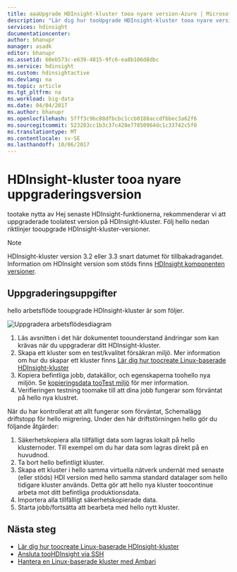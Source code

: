 ```yaml
---
title: aaaUpgrade HDInsight-kluster tooa nyare version-Azure | Microsoft Docs
description: "Lär dig hur tooUpgrade HDInsight-kluster tooa nyare version."
services: hdinsight
documentationcenter: 
author: bhanupr
manager: asadk
editor: bhanupr
ms.assetid: 60eb573c-e639-4815-9fc6-ea8b106d8dbc
ms.service: hdinsight
ms.custom: hdinsightactive
ms.devlang: na
ms.topic: article
ms.tgt_pltfrm: na
ms.workload: big-data
ms.date: 04/04/2017
ms.author: bhanupr
ms.openlocfilehash: 5fff3c9bc88dfbcbc1ccb0188accdfbbec3a62f6
ms.sourcegitcommit: 523283cc1b3c37c428e77850964dc1c33742c5f0
ms.translationtype: MT
ms.contentlocale: sv-SE
ms.lasthandoff: 10/06/2017
---
```

# <a name="upgrade-hdinsight-cluster-tooa-newer-version"></a>HDInsight-kluster tooa nyare uppgraderingsversion
tootake nytta av Hej senaste HDInsight-funktionerna, rekommenderar vi att uppgraderade toolatest version på HDInsight-kluster. Följ hello nedan riktlinjer tooupgrade HDInsight-kluster-versioner.

> [!NOTE]
> HDInsight-kluster version 3.2 eller 3.3 snart datumet för tillbakadragandet. Information om HDInsight version som stöds finns [HDInsight komponenten versioner](hdinsight-component-versioning.md#supported-hdinsight-versions).
>
>

## <a name="upgrade-tasks"></a>Uppgraderingsuppgifter
hello arbetsflöde tooupgrade HDInsight-kluster är som följer.

![Uppgradera arbetsflödesdiagram](./media/hdinsight-upgrade-cluster/upgrade-workflow.png)

1. Läs avsnitten i det här dokumentet toounderstand ändringar som kan krävas när du uppgraderar ditt HDInsight-kluster.
2. Skapa ett kluster som en test/kvalitet försäkran miljö. Mer information om hur du skapar ett kluster finns [Lär dig hur toocreate Linux-baserade HDInsight-kluster](hdinsight-hadoop-provision-linux-clusters.md)
3. Kopiera befintliga jobb, datakällor, och egenskaperna toohello nya miljön. Se [kopieringsdata tooTest miljö](hdinsight-migrate-from-windows-to-linux.md#copy-data-to-the-test-environment) för mer information.
4. Verifieringen testning toomake till att dina jobb fungerar som förväntat på hello nya klustret.


När du har kontrollerat att allt fungerar som förväntat, Schemalägg driftstopp för hello migrering. Under den här driftstörningen hello gör du följande åtgärder:

1.  Säkerhetskopiera alla tillfälligt data som lagras lokalt på hello klusternoder. Till exempel om du har data som lagras direkt på en huvudnod.
2.  Ta bort hello befintligt kluster.
3.  Skapa ett kluster i hello samma virtuella nätverk undernät med senaste (eller stöds) HDI version med hello samma standard datalager som hello tidigare kluster används. Detta gör att hello nya kluster toocontinue arbeta mot ditt befintliga produktionsdata.
4.  Importera alla tillfälligt säkerhetskopierade data.
5.  Starta jobb/fortsätta att bearbeta med hello nytt kluster.

## <a name="next-steps"></a>Nästa steg
* [Lär dig hur toocreate Linux-baserade HDInsight-kluster](hdinsight-hadoop-provision-linux-clusters.md)
* [Ansluta tooHDInsight via SSH](hdinsight-hadoop-linux-use-ssh-unix.md)
* [Hantera en Linux-baserade kluster med Ambari](hdinsight-hadoop-manage-ambari.md)

